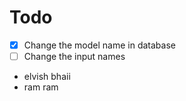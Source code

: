 # Todo

- [x] Change the model name in database
- [ ] Change the input names
- elvish bhaii
- ram ram